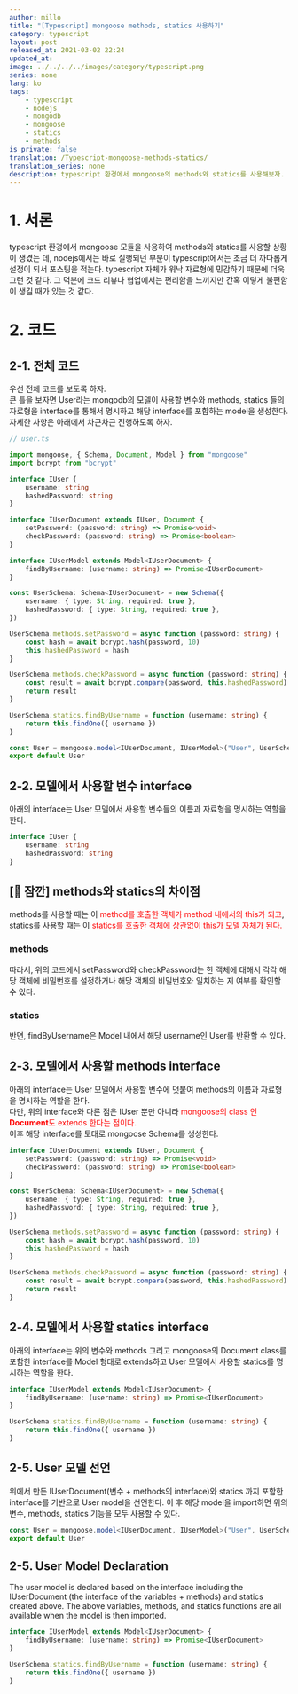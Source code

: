 ```yaml
---
author: millo
title: "[Typescript] mongoose methods, statics 사용하기"
category: typescript
layout: post
released_at: 2021-03-02 22:24
updated_at:
image: ../../../../images/category/typescript.png
series: none
lang: ko
tags:
    - typescript
    - nodejs
    - mongodb
    - mongoose
    - statics
    - methods
is_private: false
translation: /Typescript-mongoose-methods-statics/
translation_series: none
description: typescript 환경에서 mongoose의 methods와 statics를 사용해보자.
---
```


# 1. 서론

typescript 환경에서 mongoose 모듈을 사용하여 methods와 statics를 사용할 상황이 생겼는 데, nodejs에서는 바로 실행되던 부분이 typescript에서는 조금 더 까다롭게 설정이 되서 포스팅을 적는다. typescript 자체가 워낙 자료형에 민감하기 때문에 더욱 그런 것 같다. 그 덕분에 코드 리뷰나 협업에서는 편리함을 느끼지만 간혹 이렇게 불편함이 생길 때가 있는 것 같다.

# 2. 코드

## 2-1. 전체 코드

우선 전체 코드를 보도록 하자. <br />
큰 틀을 보자면 User라는 mongodb의 모델이 사용할 변수와 methods, statics 들의 자료형을 interface를 통해서 명시하고 해당 interface를 포함하는 model을 생성한다. 자세한 사항은 아래에서 차근차근 진행하도록 하자.

```ts
// user.ts

import mongoose, { Schema, Document, Model } from "mongoose"
import bcrypt from "bcrypt"

interface IUser {
    username: string
    hashedPassword: string
}

interface IUserDocument extends IUser, Document {
    setPassword: (password: string) => Promise<void>
    checkPassword: (password: string) => Promise<boolean>
}

interface IUserModel extends Model<IUserDocument> {
    findByUsername: (username: string) => Promise<IUserDocument>
}

const UserSchema: Schema<IUserDocument> = new Schema({
    username: { type: String, required: true },
    hashedPassword: { type: String, required: true },
})

UserSchema.methods.setPassword = async function (password: string) {
    const hash = await bcrypt.hash(password, 10)
    this.hashedPassword = hash
}

UserSchema.methods.checkPassword = async function (password: string) {
    const result = await bcrypt.compare(password, this.hashedPassword)
    return result
}

UserSchema.statics.findByUsername = function (username: string) {
    return this.findOne({ username })
}

const User = mongoose.model<IUserDocument, IUserModel>("User", UserSchema)
export default User
```

## 2-2. 모델에서 사용할 변수 interface

아래의 interface는 User 모델에서 사용할 변수들의 이름과 자료형을 명시하는 역할을 한다.

```ts
interface IUser {
    username: string
    hashedPassword: string
}
```

## [👋 잠깐] methods와 statics의 차이점

methods를 사용할 때는 이 <span style="color:red">method를 호출한 객체가 method 내에서의 this가 되고</span>,<br /> statics를 사용할 때는 이 <span style="color:red">statics를 호출한 객체에 상관없이 this가 모델 자체가 된다.</span>

### methods

따라서, 위의 코드에서 setPassword와 checkPassword는 한 객체에 대해서 각각 해당 객체에 비밀번호를 설정하거나 해당 객체의 비밀번호와 일치하는 지 여부를 확인할 수 있다.

### statics

반면, findByUsername은 Model 내에서 해당 username인 User를 반환할 수 있다.

## 2-3. 모델에서 사용할 methods interface

아래의 interface는 User 모델에서 사용할 변수에 덧붙여 methods의 이름과 자료형을 명시하는 역할을 한다. <br />
다만, 위의 interface와 다른 점은 IUser 뿐만 아니라 <span style="color:red">mongoose의 class 인 **Document**도 extends 한다는 점이다.</span> <br />
이후 해당 interface를 토대로 mongoose Schema를 생성한다.

```ts
interface IUserDocument extends IUser, Document {
    setPassword: (password: string) => Promise<void>
    checkPassword: (password: string) => Promise<boolean>
}

const UserSchema: Schema<IUserDocument> = new Schema({
    username: { type: String, required: true },
    hashedPassword: { type: String, required: true },
})

UserSchema.methods.setPassword = async function (password: string) {
    const hash = await bcrypt.hash(password, 10)
    this.hashedPassword = hash
}

UserSchema.methods.checkPassword = async function (password: string) {
    const result = await bcrypt.compare(password, this.hashedPassword)
    return result
}
```

## 2-4. 모델에서 사용할 statics interface

아래의 interface는 위의 변수와 methods 그리고 mongoose의 Document class를 포함한 interface를 Model 형태로 extends하고 User 모델에서 사용할 statics를 명시하는 역할을 한다.

```ts
interface IUserModel extends Model<IUserDocument> {
    findByUsername: (username: string) => Promise<IUserDocument>
}

UserSchema.statics.findByUsername = function (username: string) {
    return this.findOne({ username })
}
```

## 2-5. User 모델 선언

위에서 만든 IUserDocument(변수 + methods의 interface)와 statics 까지 포함한 interface를 기반으로 User model을 선언한다. 이 후 해당 model을 import하면 위의 변수, methods, statics 기능을 모두 사용할 수 있다.

```ts
const User = mongoose.model<IUserDocument, IUserModel>("User", UserSchema)
export default User
```

## 2-5. User Model Declaration

The user model is declared based on the interface including the IUserDocument (the interface of the variables + methods) and statics created above. The above variables, methods, and statics functions are all available when the model is then imported.

```ts
interface IUserModel extends Model<IUserDocument> {
    findByUsername: (username: string) => Promise<IUserDocument>
}

UserSchema.statics.findByUsername = function (username: string) {
    return this.findOne({ username })
}
```
